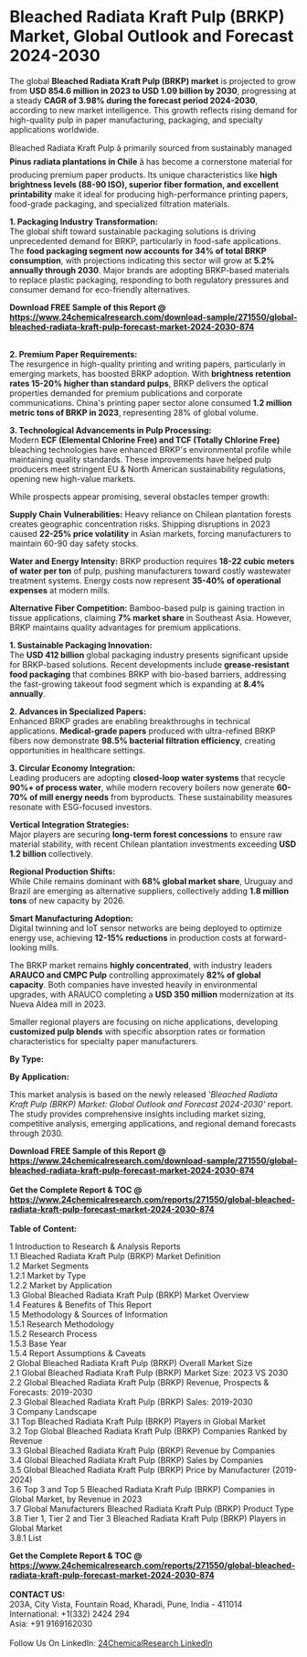 <h1>Bleached Radiata Kraft Pulp (BRKP) Market, Global Outlook and Forecast 2024-2030</h1><p>The global <strong>Bleached Radiata Kraft Pulp (BRKP) market</strong> is projected to grow from <strong>USD 854.6 million in 2023 to USD 1.09 billion by 2030</strong>, progressing at a steady <strong>CAGR of 3.98% during the forecast period 2024-2030</strong>, according to new market intelligence. This growth reflects rising demand for high-quality pulp in paper manufacturing, packaging, and specialty applications worldwide.</p><p>Bleached Radiata Kraft Pulp â primarily sourced from sustainably managed <strong>Pinus radiata plantations in Chile</strong> â has become a cornerstone material for producing premium paper products. Its unique characteristics like <strong>high brightness levels (88-90 ISO), superior fiber formation, and excellent printability</strong> make it ideal for producing high-performance printing papers, food-grade packaging, and specialized filtration materials.</p><p><strong>1. Packaging Industry Transformation:</strong><br>
The global shift toward sustainable packaging solutions is driving unprecedented demand for BRKP, particularly in food-safe applications. The <strong>food packaging segment now accounts for 34% of total BRKP consumption</strong>, with projections indicating this sector will grow at <strong>5.2% annually through 2030</strong>. Major brands are adopting BRKP-based materials to replace plastic packaging, responding to both regulatory pressures and consumer demand for eco-friendly alternatives.</p><div><b>Download FREE Sample of this Report @ 
            <a href="https://www.24chemicalresearch.com/download-sample/271550/global-bleached-radiata-kraft-pulp-forecast-market-2024-2030-874">
            https://www.24chemicalresearch.com/download-sample/271550/global-bleached-radiata-kraft-pulp-forecast-market-2024-2030-874</a></b></div><br><p><strong>2. Premium Paper Requirements:</strong><br>
The resurgence in high-quality printing and writing papers, particularly in emerging markets, has boosted BRKP adoption. With <strong>brightness retention rates 15-20% higher than standard pulps</strong>, BRKP delivers the optical properties demanded for premium publications and corporate communications. China's printing paper sector alone consumed <strong>1.2 million metric tons of BRKP in 2023</strong>, representing 28% of global volume.</p><p><strong>3. Technological Advancements in Pulp Processing:</strong><br>
Modern <strong>ECF (Elemental Chlorine Free) and TCF (Totally Chlorine Free)</strong> bleaching technologies have enhanced BRKP's environmental profile while maintaining quality standards. These improvements have helped pulp producers meet stringent EU &amp; North American sustainability regulations, opening new high-value markets.</p><p>While prospects appear promising, several obstacles temper growth:</p><p><strong>Supply Chain Vulnerabilities:</strong> Heavy reliance on Chilean plantation forests creates geographic concentration risks. Shipping disruptions in 2023 caused <strong>22-25% price volatility</strong> in Asian markets, forcing manufacturers to maintain 60-90 day safety stocks.</p><p><strong>Water and Energy Intensity:</strong> BRKP production requires <strong>18-22 cubic meters of water per ton</strong> of pulp, pushing manufacturers toward costly wastewater treatment systems. Energy costs now represent <strong>35-40% of operational expenses</strong> at modern mills.</p><p><strong>Alternative Fiber Competition:</strong> Bamboo-based pulp is gaining traction in tissue applications, claiming <strong>7% market share</strong> in Southeast Asia. However, BRKP maintains quality advantages for premium applications.</p><p><strong>1. Sustainable Packaging Innovation:</strong><br>
The <strong>USD 412 billion</strong> global packaging industry presents significant upside for BRKP-based solutions. Recent developments include <strong>grease-resistant food packaging</strong> that combines BRKP with bio-based barriers, addressing the fast-growing takeout food segment which is expanding at <strong>8.4% annually</strong>.</p><p><strong>2. Advances in Specialized Papers:</strong><br>
Enhanced BRKP grades are enabling breakthroughs in technical applications. <strong>Medical-grade papers</strong> produced with ultra-refined BRKP fibers now demonstrate <strong>98.5% bacterial filtration efficiency</strong>, creating opportunities in healthcare settings.</p><p><strong>3. Circular Economy Integration:</strong><br>
Leading producers are adopting <strong>closed-loop water systems</strong> that recycle <strong>90%+ of process water</strong>, while modern recovery boilers now generate <strong>60-70% of mill energy needs</strong> from byproducts. These sustainability measures resonate with ESG-focused investors.</p><p><strong>Vertical Integration Strategies:</strong><br>
    Major players are securing <strong>long-term forest concessions</strong> to ensure raw material stability, with recent Chilean plantation investments exceeding <strong>USD 1.2 billion</strong> collectively.</p><p><strong>Regional Production Shifts:</strong><br>
    While Chile remains dominant with <strong>68% global market share</strong>, Uruguay and Brazil are emerging as alternative suppliers, collectively adding <strong>1.8 million tons</strong> of new capacity by 2026.</p><p><strong>Smart Manufacturing Adoption:</strong><br>
    Digital twinning and IoT sensor networks are being deployed to optimize energy use, achieving <strong>12-15% reductions</strong> in production costs at forward-looking mills.</p><p>The BRKP market remains <strong>highly concentrated</strong>, with industry leaders <strong>ARAUCO and CMPC Pulp</strong> controlling approximately <strong>82% of global capacity</strong>. Both companies have invested heavily in environmental upgrades, with ARAUCO completing a <strong>USD 350 million</strong> modernization at its Nueva Aldea mill in 2023.</p><p>Smaller regional players are focusing on niche applications, developing <strong>customized pulp blends</strong> with specific absorption rates or formation characteristics for specialty paper manufacturers.</p><p><strong>By Type:</strong></p><p><strong>By Application:</strong></p><p>This market analysis is based on the newly released <em>'Bleached Radiata Kraft Pulp (BRKP) Market: Global Outlook and Forecast 2024-2030'</em> report. The study provides comprehensive insights including market sizing, competitive analysis, emerging applications, and regional demand forecasts through 2030.</p><div><b>Download FREE Sample of this Report @ 
            <a href="https://www.24chemicalresearch.com/download-sample/271550/global-bleached-radiata-kraft-pulp-forecast-market-2024-2030-874">
            https://www.24chemicalresearch.com/download-sample/271550/global-bleached-radiata-kraft-pulp-forecast-market-2024-2030-874</a></b></div><br><div><b>Get the Complete Report & TOC @ 
            <a href="https://www.24chemicalresearch.com/reports/271550/global-bleached-radiata-kraft-pulp-forecast-market-2024-2030-874">
            https://www.24chemicalresearch.com/reports/271550/global-bleached-radiata-kraft-pulp-forecast-market-2024-2030-874</a></b></div><br>
            <b>Table of Content:</b><p>1 Introduction to Research & Analysis Reports<br />
    1.1 Bleached Radiata Kraft Pulp (BRKP) Market Definition<br />
    1.2 Market Segments<br />
        1.2.1 Market by Type<br />
        1.2.2 Market by Application<br />
    1.3 Global Bleached Radiata Kraft Pulp (BRKP) Market Overview<br />
    1.4 Features & Benefits of This Report<br />
    1.5 Methodology & Sources of Information<br />
        1.5.1 Research Methodology<br />
        1.5.2 Research Process<br />
        1.5.3 Base Year<br />
        1.5.4 Report Assumptions & Caveats<br />
2 Global Bleached Radiata Kraft Pulp (BRKP) Overall Market Size<br />
    2.1 Global Bleached Radiata Kraft Pulp (BRKP) Market Size: 2023 VS 2030<br />
    2.2 Global Bleached Radiata Kraft Pulp (BRKP) Revenue, Prospects & Forecasts: 2019-2030<br />
    2.3 Global Bleached Radiata Kraft Pulp (BRKP) Sales: 2019-2030<br />
3 Company Landscape<br />
    3.1 Top Bleached Radiata Kraft Pulp (BRKP) Players in Global Market<br />
    3.2 Top Global Bleached Radiata Kraft Pulp (BRKP) Companies Ranked by Revenue<br />
    3.3 Global Bleached Radiata Kraft Pulp (BRKP) Revenue by Companies<br />
    3.4 Global Bleached Radiata Kraft Pulp (BRKP) Sales by Companies<br />
    3.5 Global Bleached Radiata Kraft Pulp (BRKP) Price by Manufacturer (2019-2024)<br />
    3.6 Top 3 and Top 5 Bleached Radiata Kraft Pulp (BRKP) Companies in Global Market, by Revenue in 2023<br />
    3.7 Global Manufacturers Bleached Radiata Kraft Pulp (BRKP) Product Type<br />
    3.8 Tier 1, Tier 2 and Tier 3 Bleached Radiata Kraft Pulp (BRKP) Players in Global Market<br />
        3.8.1 List</p><div><b>Get the Complete Report & TOC @ 
            <a href="https://www.24chemicalresearch.com/reports/271550/global-bleached-radiata-kraft-pulp-forecast-market-2024-2030-874">
            https://www.24chemicalresearch.com/reports/271550/global-bleached-radiata-kraft-pulp-forecast-market-2024-2030-874</a></b></div><br><b>CONTACT US:</b><br>
            203A, City Vista, Fountain Road, Kharadi, Pune, India - 411014<br>
            International: +1(332) 2424 294<br>
            Asia: +91 9169162030 <br><br>
            Follow Us On LinkedIn: <a href="https://www.linkedin.com/company/24chemicalresearch/">24ChemicalResearch LinkedIn</a>